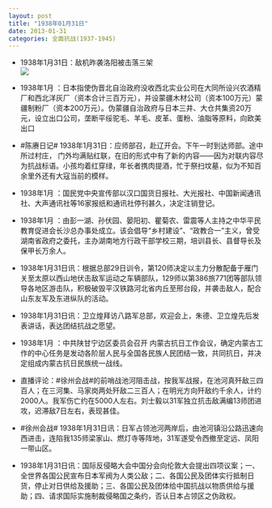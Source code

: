 ```yaml
---
layout: post
title: "1938年01月31日"
date: 2013-01-31
categories: 全面抗战(1937-1945)
---
```


<meta name="referrer" content="no-referrer" />

- 1938年1月31日：敌机昨袭洛阳被击落三架 <br/><img src="https://ww1.sinaimg.cn/large/aca367d8jw1e1cy8vz8bqj.jpg" />

- 1938年1月 ：日本指使伪晋北自治政府没收西北实业公司在大同所设兴农酒精厂和西北洋灰厂（资本合计三百万元），并设蒙疆木材公司（资本100万元）蒙疆制粉厂（资本200万元）。伪蒙疆自治政府与日本三井、大仓共集资20万元，设立出口公司，垄断平绥驼毛、羊毛、皮革、蛋粉、油脂等原料，向欧美出口 

- #陈赓日记# 1938年1月31日：应师部召，赴辽开会。下午一时到达师部。途中所过村庄， 门外均满贴红联，在旧的形式中有了新的内容——因为对联内容尽为抗战标语。小孩均着红穿绿，年长者携肉提酒，忙于祭扫坟墓，似为不知百余里外还有大寇当前的模样。 

- 1938年1月 ：国民党中央宣传部以汉口国货日报社、大光报社、中国新闻通讯社、大声通讯社等16家报纸和通讯社停刊甚久，决定注销登记。 

- 1938年1月 ：由彭一湖、孙伏园、晏阳初、瞿菊农、雷震等人主持之中华平民教育促进会长沙总办事处成立。该会倡导“乡村建设”、“政教合一”主义，曾受湖南省政府之委托，主办湖南地方行政干部学校三期，培训县长、县督导长及保甲长万余人。 

- 1938年1月31日讯：根据总部29日训令，第120师决定以主力分散配备于雁门关至太原以西山地伏击敌军运动之车辆部队，129师以第386旅771团等部队领导各地区游击队，积极破毁平汉铁路河北省内丘至邢台段，并袭击敌人，配合山东友军及东进纵队的活动。 

- 1938年1月31日讯：卫立煌拜访八路军总部，欢迎会上，朱德、卫立煌先后发表讲话，表达团结抗战之愿望。 

- 1938年1月 ：中共陕甘宁边区委员会召开 内蒙古抗日工作会议，确定内蒙古工作的中心任务是发动各阶层人民与全国各民族人民团结一致，共同抗日，并决定组成内蒙古抗日民族统一战线。 

- 直播评论：#徐州会战#的前哨战池河阻击战，按我军战报，在池河真歼敌三四百人；在三河集、马家岗两处歼敌二三百人；在明光方向歼敌约千余人，计约2000人。我军伤亡约在5000人左右。刘士毅以31军独立抗击敌满编13师团进攻，迟滞敌7日左右，表现甚佳。 

- #徐州会战# 1938年1月31日讯：日军占领池河两岸后，由池河镇沿公路迅速向西进击，连陷我135师梁家山、燃灯寺等阵地，31军遂受令西撤至定远、凤阳一带山区。 

- 1938年1月31日讯：国际反侵略大会中国分会向伦敦大会提出四项议案；一、全世界各国公民宣布日本军阀为人类公敌；二、各国公民及团体实行抵制日货，停止对日供给及援助；三、各国公民及团体给中国抗战以物质供给与援助；四、请求国际实施制裁侵略国之条约，否认日本占领区之伪政权。 


